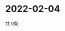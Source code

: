 # 2022-02-04
  共 0条

  <!-- BEGIN -->
  <!-- 最后更新时间Fri Feb 04 2022 05:02:21 GMT+0000 (Coordinated Universal Time) -->
  
  <!-- END -->
  
  
